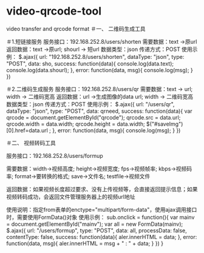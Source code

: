 # video-qrcode-tool
video transfer and qrcode format
＃一、	二维码生成工具

＃1.短链接服务
服务接口：192.168.252.8/users/shorten
需要数据：text ->原url
返回数据：text ->原url; shourl -> 短url
数据类型：json
传递方式：POST
使用示例：
$.ajax({
	url: "192.168.252.8/users/shorten",
	dataType: "json",
	type: "POST",
	data: sho,
	success: function(data){
		console.log(data.text);
		console.log(data.shourl);
	},
	error: function(data, msg){
		console.log(msg);
	}
})

＃2.二维码生成服务
服务接口：192.168.252.8/users/qr
需要数据：text -> url; width -> 二维码宽高
返回数据：url ->生成图像的data url; width -> 二维码宽高
数据类型：json
传递方式：POST
使用示例：
$.ajax({
	url: "/users/qr",
	dataType: "json",
	type: "POST",
	data: qrneed,
	success: function(data){
		var qrcode = document.getElementById("qrcode");
		qrcode.src = data.url;
		qrcode.width = data.width;
		qrcode.height = data.width;
		$("#saveImg")[0].href=data.url ;
	},
	error: function(data, msg){
		console.log(msg);
	}
}) 




＃二、	视频转码工具

服务接口：192.168.252.8/users/formup

需要数据：width->视频高度; height->视频宽度; fps->视频帧率; kbps->视频码率;
format->要转换的格式; save->文件名; testfile->视频文件

返回数据：如果视频长度超过要求、没有上传视频等，会直接返回提示信息；如果视频转码成功，会返回文件管理服务器上的视频url地址

使用说明：指定from表单的enctype="multipart/form-data"，使用ajax调用接口时，需要使用FormData()对象
使用示例：
sub.onclick = function(){
	var mainv = document.getElementById("mainv");
	var all = new FormData(mainv);
	$.ajax({
		url: "/users/formup",
		type: "POST",
		data: all,
		processData: false,
		contentType: false,
		success: function(data){
			aler.innerHTML = data;
		},
		error: function(data, msg){
			aler.innerHTML = msg + " : " + data;
		}
	})
}

